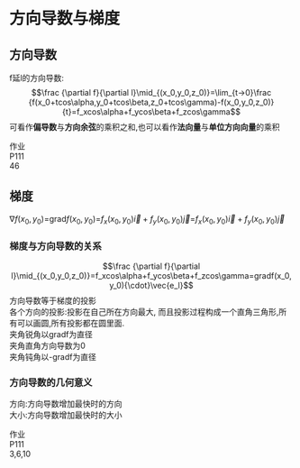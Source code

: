 # 方向导数与梯度  
## 方向导数  
f延l的方向导数:  
$$\frac {\partial f}{\partial l}\mid_{(x_0,y_0,z_0)}=\lim_{t→0}\frac {f(x_0+tcos\alpha,y_0+tcos\beta,z_0+tcos\gamma)-f(x_0,y_0,z_0)}{t}=f_xcos\alpha+f_ycos\beta+f_zcos\gamma$$
可看作**偏导数**与**方向余弦**的乘积之和,也可以看作**法向量**与**单位方向向量**的乘积

作业   
P111  
46  




## 梯度  

$\nabla f(x_0,y_0)$=grad$f(x_0,y_0)$=$f_x(x_0,y_0)\vec{i}+f_y(x_0,y_0)\vec{j}$=$f_x(x_0,y_0)\vec{i}+f_y(x_0,y_0)\vec{j}$
### 梯度与方向导数的关系  

$$\frac {\partial f}{\partial l}\mid_{(x_0,y_0,z_0)}=f_xcos\alpha+f_ycos\beta+f_zcos\gamma=gradf(x_0,y_0){\cdot}\vec{e_l}$$
方向导数等于梯度的投影  
各个方向的投影:投影在自己所在方向最大, 而且投影过程构成一个直角三角形,所有可以画圆,所有投影都在圆里面.  
夹角锐角以gradf为直径  
夹角直角方向导数为0  
夹角钝角以-gradf为直径  
### 方向导数的几何意义  
方向:方向导数增加最快时的方向  
大小:方向导数增加最快时的大小  

作业  
P111  
3,6,10
